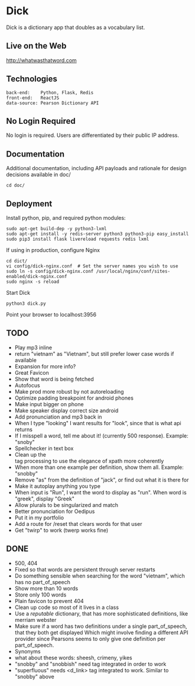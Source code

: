 Dick
====

Dick is a dictionary app that doubles as a vocabulary list.


Live on the Web
---------------

http://whatwasthatword.com


Technologies
------------

    back-end:    Python, Flask, Redis
    front-end:   ReactJS
    data-source: Pearson Dictionary API


No Login Required
-----------------

No login is required. Users are differentiated by their public IP address.

Documentation
-------------

Additional documentation, including API payloads and rationale for design decisions
available in doc/

    cd doc/


Deployment
----------

Install python, pip, and required python modules:

    sudo apt-get build-dep -y python3-lxml
    sudo apt-get install -y redis-server python3 python3-pip easy_install
    sudo pip3 install flask livereload requests redis lxml

If using in production, configure Nginx

    cd dict/
    vi config/dick-nginx.conf  # Set the server names you wish to use
    sudo ln -s config/dick-nginx.conf /usr/local/nginx/conf/sites-enabled/dick-nginx.conf
    sudo nginx -s reload

Start Dick

    python3 dick.py

Point your browser to localhost:3956


TODO
----

  * Play mp3 inline
  * return "vietnam" as "Vietnam", but still prefer lower case words if available
  * Expansion for more info?
  * Great Favicon
  * Show that word is being fetched
  * Autofocus
  * Make prod more robust by not autoreloading
  * Optimize padding breakpoint for android phones
  * Make input bigger on phone
  * Make speaker display correct size android
  * Add pronunciation and mp3 back in
  * When I type "looking" I want results for "look", since that is what api returns
  * If I misspell a word, tell me about it! (currently 500 response). Example: "snoby"
  * Spellchecker in text box
  * Clean up the <dt> tag processing to use the elegance of xpath more coherently
  * When more than one example per definition, show them all. Example: "snobby"
  * Remove "as" from the definition of "jack", or find out what it is there for
  * Make it autoplay anything you type
  * When input is "Run", I want the word to display as "run". When word is "greek", display "Greek"
  * Allow plurals to be singularized and match
  * Better pronunciation for Oedipus
  * Put it in my portfolio
  * Add a route for /reset that clears words for that user
  * Get "twirp" to work (twerp works fine)

DONE
----
  * 500, 404
  * Fixed so that words are persistent through server restarts
  * Do something sensible when searching for the word "vietnam", which has no part_of_speech
  * Show more than 10 words
  * Store only 100 words
  * Plain favicon to prevent 404
  * Clean up code so most of it lives in a class
  * Use a *reputable* dictionary, that has more sophisticated definitions, like merriam webster
  * Make sure if a word has two definitions under a single part_of_speech, that they both get displayed
    Which might involve finding a different API provider since Pearsons seems to only give one definition
    per part_of_speech.
  * Synonyms
  * what about these words: sheesh, crimeny, yikes
  * "snobby" and "snobbish" need <fw> tag integrated in order to work
  * "superfluous" needs <d_link> tag integrated to work. Similar to "snobby" above
